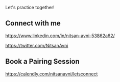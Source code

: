 Let's practice together!

## Connect with me
https://www.linkedin.com/in/nitsan-avni-53862a62/

https://twitter.com/NitsanAvni

## Book a Pairing Session

https://calendly.com/nitsanavni/letsconnect
